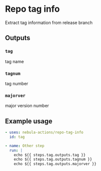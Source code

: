 # Repo tag info

Extract tag information from release branch

## Outputs

### `tag`

tag name

### `tagnum`

tag number

### `majorver`

major version number

## Example usage

```yaml
- uses: nebula-actions/repo-tag-info
  id: tag

- name: Other step
  run: |
    echo ${{ steps.tag.outputs.tag }}
    echo ${{ steps.tag.outputs.tagnum }}
    echo ${{ steps.tag.outputs.majorver }}
```
